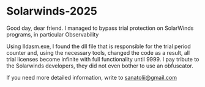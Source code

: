 # Solarwinds-2025
Good day, dear friend.
I managed to bypass trial protection on SolarWinds programs, in particular Observability

Using Ildasm.exe, I found the dll file that is responsible for the trial period counter and, using the necessary tools, changed the code as a result, all trial licenses become infinite with full functionality until 9999.
I pay tribute to the Solarwinds developers, they did not even bother to use an obfuscator.

If you need more detailed information, write to sanatolii@gmail.com
